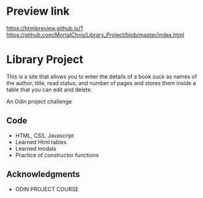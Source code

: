 # Preview link

https://htmlpreview.github.io/?https://github.com/MortalChris/Library_Project/blob/master/index.html

<a href="![image](https://user-images.githubusercontent.com/88056810/222278127-bcecbe0c-ade0-4600-99ed-d7c10ed8cd98.png)"></a>

# Library Project

This is a site that allows you to enter the details of a book suck as names of the author, title, read status, and number of pages and stores them inside a table that you can edit and delete.

An Odin project challenge

## Code

- HTML, CSS, Javascript
- Learned Html tables
- Learned modals
- Practice of constructor functions


## Acknowledgments

  - ODIN PROJECT COURSE
